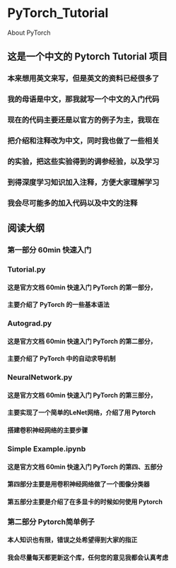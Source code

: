 # PyTorch_Tutorial
About PyTorch

## 这是一个中文的 Pytorch Tutorial 项目

### 本来想用英文来写，但是英文的资料已经很多了
### 我的母语是中文，那我就写一个中文的入门代码
### 现在的代码主要还是以官方的例子为主，我现在
### 把介绍和注释改为中文，同时我也做了一些相关
### 的实验，把这些实验得到的调参经验，以及学习
### 到得深度学习知识加入注释，方便大家理解学习
### 我会尽可能多的加入代码以及中文的注释

## 阅读大纲

### 第一部分 60min 快速入门

### Tutorial.py
#### 这是官方文档 60min 快速入门 PyTorch 的第一部分，
####    主要介绍了 PyTorch 的一些基本语法

### Autograd.py
#### 这是官方文档 60min 快速入门 PyTorch 的第二部分，
####    主要介绍了 PyTorch 中的自动求导机制

### NeuralNetwork.py
#### 这是官方文档 60min 快速入门 PyTorch 的第三部分，
####    主要实现了一个简单的LeNet网络，介绍了用 Pytorch
####    搭建卷积神经网络的主要步骤

### Simple Example.ipynb
#### 这是官方文档 60min 快速入门 PyTorch 的第四、五部分
####    第四部分主要是用卷积神经网络做了一个图像分类器
####    第五部分主要是介绍了在多显卡的时候如何使用 Pytorch

###
### 第二部分 Pytorch简单例子

#### 本人知识也有限，错误之处希望得到大家的指正
#### 我会尽量每天都更新这个库，任何您的意见我都会认真考虑